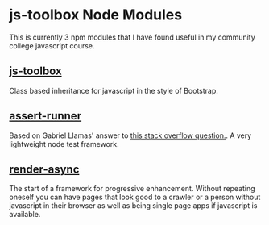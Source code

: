 js-toolbox Node Modules
=======================

This is currently 3 npm modules that I have found useful in my community college javascript course.

[js-toolbox](js-toolbox)
----------

Class based inheritance for javascript in the style of Bootstrap.

[assert-runner](assert-runner)
-------------

Based on Gabriel Llamas' answer to [this stack overflow question.](http://stackoverflow.com/questions/18185144/node-js-unit-testing-in-2013). A very lightweight node test framework.

[render-async](render-async)
-------------

The start of a framework for progressive enhancement. Without repeating oneself you can have pages that look good to  a crawler or a person without javascript in their browser as well as being single page apps if javascript is available. 